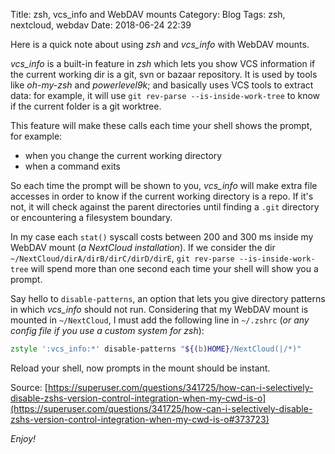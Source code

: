 Title: zsh, vcs_info and WebDAV mounts
Category: Blog
Tags: zsh, nextcloud, webdav
Date: 2018-06-24 22:39

Here is a quick note about using _zsh_ and *vcs_info* with WebDAV mounts.

*vcs_info* is a built-in feature in _zsh_ which lets you show VCS information
if the current working dir is a git, svn or bazaar repository. It is used by
tools like _oh-my-zsh_ and _powerlevel9k_; and basically uses VCS tools to
extract data: for example, it will use `git rev-parse --is-inside-work-tree` to
know if the current folder is a git worktree.

This feature will make these calls each time your shell shows the prompt, for
example:

 * when you change the current working directory
 * when a command exits

So each time the prompt will be shown to you, *vcs_info* will make extra file
accesses in order to know if the current working directory is a repo. If it's
not, it will check against the parent directories until finding a `.git`
directory or encountering a filesystem boundary.

In my case each `stat()` syscall costs between 200 and 300 ms inside my WebDAV
mount (*a NextCloud installation*). If we consider the dir
`~/NextCloud/dirA/dirB/dirC/dirD/dirE`, `git rev-parse --is-inside-work-tree`
will spend more than one second each time your shell will show you a prompt.

Say hello to `disable-patterns`, an option that lets you give directory
patterns in which *vcs_info* should not run. Considering that my WebDAV mount
is mounted in `~/NextCloud`, I must add the following line in `~/.zshrc` (_or
      any config file if you use a custom system for zsh_):

``` zsh
zstyle ':vcs_info:*' disable-patterns "${(b)HOME}/NextCloud(|/*)"
```

Reload your shell, now prompts in the mount should be instant.

Source: [https://superuser.com/questions/341725/how-can-i-selectively-disable-zshs-version-control-integration-when-my-cwd-is-o](https://superuser.com/questions/341725/how-can-i-selectively-disable-zshs-version-control-integration-when-my-cwd-is-o#373723)

_Enjoy!_

